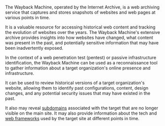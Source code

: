 The Wayback Machine, operated by the Internet Archive, is a web archiving service that captures and stores snapshots of websites and web pages at various points in time.

It is a valuable resource for accessing historical web content and tracking the evolution of websites over the years. The Wayback Machine's extensive archive provides insights into how websites have changed, what content was present in the past, and potentially sensitive information that may have been inadvertently exposed.

In the context of a web penetration test (pentest) or passive infrastructure identification, the Wayback Machine can be used as a reconnaissance tool to gather information about a target organization's online presence and infrastructure.

It can be used to review historical versions of a target organization's website, allowing them to identify past configurations, content, design changes, and any potential security issues that may have existed in the past.

It also may reveal [subdomains]() associated with the target that are no longer visible on the main site. It may also provide information about the tech and [web frameworks]() used by the target site at different points in time.
